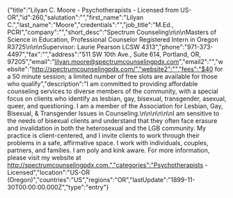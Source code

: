 {"title":"Lilyan C. Moore - Psychotherapists - Licensed from US-OR","id":260,"salutation":"","first_name":"Lilyan C.","last_name":"Moore","credentials":"","job_title":"M.Ed., PCRI","company":"","short_desc":"Spectrum Counseling\n\n\nMasters of Science in Education, Professional Counselor Registered Intern in Oregon R3725\n\n\nSupervisor: Laurie Pearson LCSW 4313","phone":"971-373-4497","fax":"","address":"511 SW 10th Ave., Suite 614, Portland, OR, 97205","email":"lilyan.moore@spectrumcounselingpdx.com","email2":"","website":"http://spectrumcounselingpdx.com/","website2":"","fees":"$40 for a 50 minute session; a limited number of free slots are available for those who qualify","description":"I am committed to providing affordable counseling services to diverse members of the community, with a special focus on clients who identify as lesbian, gay, bisexual, transgender, asexual, queer, and questioning. I am a member of the Association for Lesbian, Gay, Bisexual, & Transgender Issues in Counseling.\n\n\n\n\n\nI am sensitive to the needs of bisexual clients and understand that they often face erasure and invalidation in both the heterosexual and the LGB community. My practice is client-centered, and I invite clients to work through their problems in a safe, affirmative space. I work with individuals, couples, partners, and families. I am poly and kink aware. For more information, please visit my website at http://spectrumcounselingpdx.com.","categories":"Psychotherapists - Licensed","location":"US-OR (Oregon)","countries":"US","regions":"OR","lastUpdate":"1899-11-30T00:00:00.000Z","type":"entry"}
